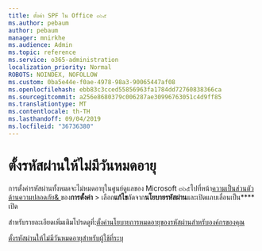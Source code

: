 ```yaml
---
title: ตั้งค่า SPF ใน Office ๓๖๕
ms.author: pebaum
author: pebaum
manager: mnirkhe
ms.audience: Admin
ms.topic: reference
ms.service: o365-administration
localization_priority: Normal
ROBOTS: NOINDEX, NOFOLLOW
ms.custom: 0ba5e44e-f0ae-4978-98a3-90065447af08
ms.openlocfilehash: ebb83c3cced55856963fa1784dd72760838366ca
ms.sourcegitcommit: a256e8680379c006287ae30996763051c4d9ff85
ms.translationtype: MT
ms.contentlocale: th-TH
ms.lasthandoff: 09/04/2019
ms.locfileid: "36736380"
---
```

# <a name="set-passwords-to-never-expire"></a>ตั้งรหัสผ่านให้ไม่มีวันหมดอายุ 

การตั้งค่ารหัสผ่านทั้งหมดจะไม่หมดอายุในศูนย์ดูแลของ Microsoft ๓๖๕ไปที่หน้า[ความเป็นส่วนตัวด้านความปลอดภัย&amp; ](https://portal.office.com/adminportal/home#/settings/security)ของ**การตั้งค่า** >  เลือก**แก้ไข**ถัดจาก**นโยบายรหัสผ่าน**และเปิดแถบเลื่อนเป็น**** เปิด
  
สำหรับรายละเอียดเพิ่มเติมโปรดดูที่:[ตั้งค่านโยบายการหมดอายุของรหัสผ่านสำหรับองค์กรของคุณ](https://docs.microsoft.com/office365/admin/manage/set-password-expiration-policy)
  
[ตั้งรหัสผ่านให้ไม่มีวันหมดอายุสำหรับผู้ใช้ที่ระบุ](https://docs.microsoft.com/office365/admin/add-users/set-password-to-never-expire)
  
